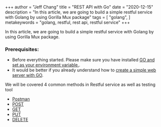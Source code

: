 +++
author = "Jeff Chang"
title = "REST API with Go"
date = "2020-12-15"
description = "In this article, we are going to build a simple restful service with Golang by using Gorilla Mux package"
tags = [
    "golang", 
]
metakeywords = "golang, restful, rest api, restful service"
+++

In this article, we are going to build a simple restful service with Golang by using Gorilla Mux package.

### Prerequisites:

* Before everything started. Please make sure you have installed [GO and set as your environment variable.](https://golang.org/doc/install).
* It would be better if you already understand how to [create a simple web server with GO](/post/setup-go-server).

We will be covered 4 common methods in Restful service as well as testing tool
* [Postman](#postman)
* [POST](#post)
* [GET](#get)
* [PUT](#put)
* [DELETE](#delete)
